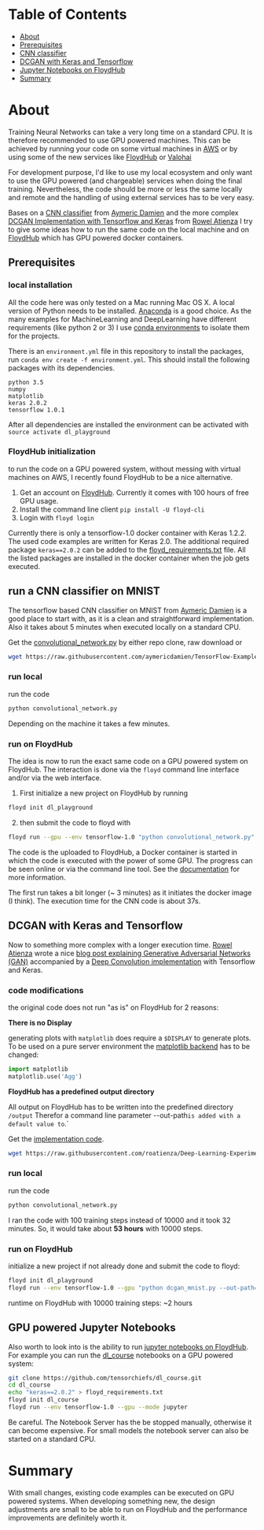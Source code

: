 # Table of Contents
* [About](#user-content-about)
* [Prerequisites](#user-content-prerequisites)
* [CNN classifier](#user-content-run-a-cnn-classifier-on-mnist)
* [DCGAN with Keras and Tensorflow](#user-content-dcgan-with-keras-and-tensorflow)
* [Jupyter Notebooks on FloydHub](#user-content-gpu-powered-jupyter-notebooks)
* [Summary](#user-content-summary)

# About
Training Neural Networks can take a very long time on a standard CPU. It is therefore recommended to use GPU powered machines. This can be achieved by running your code on some virtual machines in [AWS](https://aws.amazon.com/ec2/) or by using some of the new services like [FloydHub](https://www.floydhub.com/) or [Valohai](https://valohai.com)

For development purpose, I'd like to use my local ecosystem and only want to use the GPU powered (and chargeable) services when doing the final training. Nevertheless, the code should be more or less the same locally and remote and the handling of using external services has to be very easy.

Bases on a [CNN classifier](https://github.com/aymericdamien/TensorFlow-Examples/blob/master/examples/3_NeuralNetworks/convolutional_network.py) from [Aymeric Damien](https://github.com/aymericdamien)  and the more complex [DCGAN Implementation with Tensorflow and Keras](https://medium.com/towards-data-science/gan-by-example-using-keras-on-tensorflow-backend-1a6d515a60d0 ) from [Rowel Atienza](https://medium.com/@rowel) I try to give some ideas how to run the same code on the local machine and on [FloydHub](https://www.floydhub.com/) which has GPU powered docker containers.

## Prerequisites
### local installation
All the code here was only tested on a Mac running Mac OS X.
A local version of Python needs to be installed. [Anaconda](https://www.continuum.io/downloads) is a good choice.
As the many examples for MachineLearning and DeepLearning have different requirements (like python 2 or 3) I use [conda environments](https://conda.io/docs/using/envs.html) to isolate them for the projects.

There is an `environment.yml` file in this repository
to install the packages, run `conda env create -f environment.yml`. This should install the following packages with its dependencies.
```
python 3.5
numpy
matplotlib
keras 2.0.2
tensorflow 1.0.1
```

After all dependencies are installed the environment can be activated with `source activate dl_playground`

### FloydHub initialization
to run the code on a GPU powered system, without messing with virtual machines on AWS, I recently found FloydHub to be a nice alternative.

1. Get an account on [FloydHub](https://www.floydhub.com/). Currently it comes with 100 hours of free GPU usage.
2. Install the command line client `pip install -U floyd-cli`
3. Login with `floyd login`

Currently there is only a tensorflow-1.0 docker container with Keras 1.2.2. The used code examples are written for Keras 2.0.
The additional required package `keras==2.0.2` can be added to the [floyd_requirements.txt](floyd_requirements.txt) file. All the listed packages are installed in the docker container when the job gets executed.  

## run a CNN classifier on MNIST
The tensorflow based CNN classifier on MNIST from [Aymeric Damien](https://github.com/aymericdamien) is a good place to start with, as it is a clean and straightforward implementation. Also it takes about 5 minutes when executed locally on a standard CPU.

Get the [convolutional_network.py](https://github.com/aymericdamien/TensorFlow-Examples/blob/master/examples/3_NeuralNetworks/convolutional_network.py) by either repo clone, raw download or  
```bash
wget https://raw.githubusercontent.com/aymericdamien/TensorFlow-Examples/master/examples/3_NeuralNetworks/convolutional_network.py
```

### run local
run the code
```bash
python convolutional_network.py
```
Depending on the machine it takes a few minutes.

### run on FloydHub
The idea is now to run the exact same code on a GPU powered system on FloydHub. The interaction is done via the `floyd` command line interface and/or via the web interface.

1. First initialize a new project on FloydHub by running 
```bash 
floyd init dl_playground
```
2. then submit the code to floyd with 
```bash
floyd run --gpu --env tensorflow-1.0 "python convolutional_network.py"
```

The code is the uploaded to FloydHub, a Docker container is started in which the code is executed with the power of some GPU.
The progress can be seen online or via the command line tool. See the [documentation](http://docs.floydhub.com/) for more information.

The first run takes a bit longer (~ 3 minutes) as it initiates the docker image (I think). The execution time for the CNN code is about 37s.

## DCGAN with Keras and Tensorflow
Now to something more complex with a longer execution time. 
[Rowel Atienza](https://medium.com/@rowel) wrote a nice [blog post explaining Generative Adversarial Networks (GAN)](https://medium.com/towards-data-science/gan-by-example-using-keras-on-tensorflow-backend-1a6d515a60d0) accompanied by a [Deep Convolution implementation](https://github.com/roatienza/Deep-Learning-Experiments/blob/master/Experiments/Tensorflow/GAN/dcgan_mnist.py) with Tensorflow and Keras.

### code modifications
the original code does not run "as is" on FloydHub for 2 reasons:

**There is no Display**

generating plots with `matplotlib` does require a `$DISPLAY` to generate plots. To be used on a pure server environment the [matplotlib backend](https://matplotlib.org/faq/usage_faq.html#what-is-a-backend) has to be changed:
```python
import matplotlib
matplotlib.use('Agg')
```

**FloydHub has a predefined output directory**

All output on FloydHub has to be written into the predefined directory `/output`
Therefor a command line parameter --out-path` is added with a default value to `.`

Get the [implementation code](https://github.com/roatienza/Deep-Learning-Experiments/blob/master/Experiments/Tensorflow/GAN/dcgan_mnist.py). 
```bash
wget https://raw.githubusercontent.com/roatienza/Deep-Learning-Experiments/master/Experiments/Tensorflow/GAN/dcgan_mnist.py
```

### run local
run the code
```bash
python convolutional_network.py
```
I ran the code with 100 training steps instead of 10000 and it took 32 minutes. So, it would take about **53 hours** with 10000 steps.

### run on FloydHub
initialize a new project if not already done and submit the code to floyd:
```bash
floyd init dl_playground
floyd run --env tensorflow-1.0 --gpu "python dcgan_mnist.py --out-path=/output"
```

runtime on FloydHub with 10000 training steps: ~2 hours

## GPU powered Jupyter Notebooks
Also worth to look into is the ability to run [jupyter notebooks on FloydHub](http://docs.floydhub.com/guides/jupyter/). 
For example you can run the [dl_course](https://tensorchiefs.github.io/dl_course/) notebooks on a GPU powered system:

```bash
git clone https://github.com/tensorchiefs/dl_course.git
cd dl_course
echo "keras==2.0.2" > floyd_requirements.txt
floyd init dl_course
floyd run --env tensorflow-1.0 --gpu --mode jupyter
```

Be careful. The Notebook Server has the be stopped manually, otherwise it can become expensive. For small models the notebook server can also be started on a standard CPU.

# Summary 
With small changes, existing code examples can be executed on GPU powered systems. When developing something new, the design adjustments are small to be able to run on FloydHub and the performance improvements are definitely worth it.
